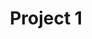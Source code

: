 ---
layout: project
title: "Project 1"
description: "Description of Project #1"
header-img: "img/home-bg.jpg"

---